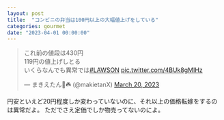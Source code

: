 ```yaml
---
layout: post
title:  "コンビニの弁当は100円以上の大幅値上げをしている"
categories: gourmet
date: "2023-04-01 00:00:00"
---
```


<blockquote class="twitter-tweet tw-align-center"><p lang="ja" dir="ltr">これ前の値段は430円<br>119円の値上げしとる<br>いくらなんでも異常では<a href="https://twitter.com/hashtag/LAWSON?src=hash&amp;ref_src=twsrc%5Etfw">#LAWSON</a> <a href="https://t.co/4BUk8gMIHz">pic.twitter.com/4BUk8gMIHz</a></p>&mdash; まきえたん🥦☘️ (@makietanX) <a href="https://twitter.com/makietanX/status/1637663298454978560?ref_src=twsrc%5Etfw">March 20, 2023</a></blockquote> <script async src="https://platform.twitter.com/widgets.js" charset="utf-8"></script>

円安といえど20円程度しか変わっていないのに、それ以上の価格転嫁をするのは異常だよ。
ただでさえ定価でしか物売ってないのによ。
